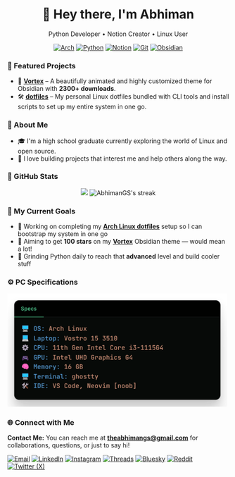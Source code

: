<!-- Header -->
<h1 align="center">👋 Hey there, I'm Abhiman</h1>
<p align="center">Python Developer • Notion Creator • Linux User</p>

<!-- Skills / Tools -->
<div align="center">

[![Arch](https://img.shields.io/badge/Arch_Linux-1793D1?style=for-the-badge&logo=arch-linux&logoColor=white)](https://archlinux.org)
[![Python](https://img.shields.io/badge/Python-3776AB?style=for-the-badge&logo=python&logoColor=FFD43B)](https://www.python.org)
[![Notion](https://img.shields.io/badge/Notion-000000?style=for-the-badge&logo=notion&logoColor=white)](https://www.notion.so/@abhimangs)
[![Git](https://img.shields.io/badge/Git-F05032?style=for-the-badge&logo=git&logoColor=white)](https://git-scm.com/)
[![Obsidian](https://img.shields.io/badge/Obsidian-483699?style=for-the-badge&logo=obsidian&logoColor=white)](https://obsidian.md)

</div>

<!-- Projects -->
### 🧰 Featured Projects
- 🎨 [**Vortex**](https://github.com/abhimangs/obsidian-vortex) – A beautifully animated and highly customized theme for Obsidian with **2300+ downloads**.
- 🛠️ [**dotfiles**](https://github.com/abhimangs/dotfiles) – My personal Linux dotfiles bundled with CLI tools and install scripts to set up my entire system in one go.

<!-- About Section -->
### 🧠 About Me
- 🎓 I'm a high school graduate currently exploring the world of Linux and open source.
- 🚀 I love building projects that interest me and help others along the way.

<!-- GitHub Stats -->
### 🍁 GitHub Stats
<p align="center">
  <img width="47%" src="https://github-readme-stats.vercel.app/api?username=abhimangs&show_icons=true&theme=dark&hide_border=true&count_private=true&include_all_commits=true" />
  <img width="50%" alt="AbhimanGS's streak" src="https://github-readme-streak-stats-eight.vercel.app/?user=abhimangs&theme=monokai-metallian&hide_border=true&short_numbers=true" />
</p>

<!-- GitHub Stats -->
### 🎯 My Current Goals

- 🔧 Working on completing my **[Arch Linux dotfiles](https://github.com/abhimangs/dotfiles)** setup so I can bootstrap my system in one go  
- 🌟 Aiming to get **100 stars** on my **[Vortex](https://github.com/abhimangs/obsidian-vortex)** Obsidian theme — would mean a lot!  
- 🐍 Grinding Python daily to reach that **advanced** level and build cooler stuff

### ⚙️ PC Specifications

<p align="left">
  <img src="assets/spec-new.png" alt="My PC Specs" width="500"/>
</p>

<!-- Contact -->
### 🌐 Connect with Me
**Contact Me:** You can reach me at **[theabhimangs@gmail.com](mailto:theabhimangs@gmail.com)** for collaborations, questions, or just to say hi!

[![Email](https://img.shields.io/badge/Email-0A84FF?style=for-the-badge&logo=thunderbird&logoColor=white)](mailto:theabhimangs@gmail.com)
[![LinkedIn](https://img.shields.io/badge/LinkedIn-0A66C2?style=for-the-badge&logo=linkedin&logoColor=white)](https://www.linkedin.com/in/abhimangs)
[![Instagram](https://img.shields.io/badge/Instagram-E4405F?style=for-the-badge&logo=instagram&logoColor=white)](https://www.instagram.com/theabhimangs)
[![Threads](https://img.shields.io/badge/Threads-000000?style=for-the-badge&logo=threads&logoColor=white)](https://www.threads.net/@theabhimangs)
[![Bluesky](https://img.shields.io/badge/Bluesky-0285FF?style=for-the-badge&logo=bluesky&logoColor=white)](https://bsky.app/profile/abhimangs.bsky.social)
[![Reddit](https://img.shields.io/badge/Reddit-FF4500?style=for-the-badge&logo=reddit&logoColor=white)](https://www.reddit.com/user/abhimangs)
[![Twitter (X)](https://img.shields.io/badge/X-000000?style=for-the-badge&logo=x&logoColor=white)](https://twitter.com/abhimangs)


